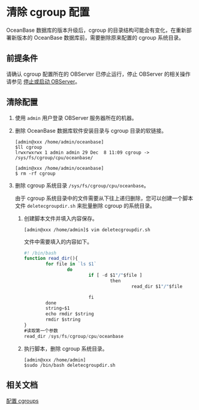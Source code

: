 # 清除 cgroup 配置

OceanBase 数据库的版本升级后，cgroup 的目录结构可能会有变化，在重新部署新版本的 OceanBase 数据库前，需要删除原来配置的 cgroup 系统目录。

## 前提条件

请确认 cgroup 配置所在的 OBServer 已停止运行，停止 OBServer 的相关操作请参见 [停止或启动 OBServer](../../../2.basic-database-management/1.manage-clusters/5.manage-observer/3.stop-or-start-observer.md)。

## 清除配置

1. 使用 `admin` 用户登录 OBServer 服务器所在的机器。

2. 删除 OceanBase 数据库软件安装目录与 cgroup 目录的软链接。

   ```shell
   [admin@xxx /home/admin/oceanbase]
   $ll cgroup
   lrwxrwxrwx 1 admin admin 29 Dec  8 11:09 cgroup -> /sys/fs/cgroup/cpu/oceanbase/

   [admin@xxx /home/admin/oceanbase]
   $ rm -rf cgroup
   ```

3. 删除 cgroup 系统目录 `/sys/fs/cgroup/cpu/oceanbase`。

   由于 cgroup 系统目录中的文件需要从下往上递归删除，您可以创建一个脚本文件 `deletecgroupdir.sh` 来批量删除 cgroup 的系统目录。

   1. 创建脚本文件并填入内容保存。

      ```shell
      [admin@xxx /home/admin]$ vim deletecgroupdir.sh
      ```

      文件中需要填入的内容如下。

      ```JavaScript
      #! /bin/bash
      function read_dir(){
              for file in `ls $1`
                      do
                              if [ -d $1"/"$file ]
                                      then
                                              read_dir $1"/"$file

                              fi
              done
              string=$1
              echo rmdir $string
              rmdir $string
      }
      #读取第一个参数
      read_dir /sys/fs/cgroup/cpu/oceanbase
      ```

   2. 执行脚本，删除 cgroup 系统目录。
  
      ```shell
      [admin@xxx /home/admin]
      $sudo /bin/bash deletecgroupdir.sh
      ```

## 相关文档

[配置 cgroups ](1.config-cgroups-of-enterprise-for-mysql.md)

